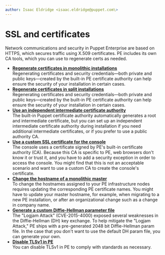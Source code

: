 ```yaml
---
author: Isaac Eldridge <isaac.eldridge@puppet.com\>
---
```


# SSL and certificates

Network communications and security in Puppet Enterprise are based on HTTPS, which secures traffic using X.509 certificates. PE includes its own CA tools, which you can use to regenerate certs as needed.

-   **[Regenerate certificates in monolithic installations](regenerate_certificates.md#)**  
Regenerating certificates and security credentials—both private and public keys—created by the built-in PE certificate authority can help ensure the security of your installation in certain cases.
-   **[Regenerate certificates in split installations](regenerate_certificates_split.md#)**  
Regenerating certificates and security credentials—both private and public keys—created by the built-in PE certificate authority can help ensure the security of your installation in certain cases.
-   **[Use an independent intermediate certificate authority](use_an_independent_intermediate_ca.md)**  
The built-in Puppet certificate authority automatically generates a root and intermediate certificate, but you can set up an independent intermediate certificate authority during installation if you need additional intermediate certificates, or if you prefer to use a public authority CA.
-   **[Use a custom SSL certificate for the console](use_a_custom_ssl_cert_for_the_console.md)**  
The console uses a certificate signed by PE's built-in certificate authority \(CA\). Because this CA is specific to PE, web browsers don't know it or trust it, and you have to add a security exception in order to access the console. You might find that this is not an acceptable scenario and want to use a custom CA to create the console's certificate.
-   **[Change the hostname of a monolithic master](change_hostname_monolithic_master.md)**  
To change the hostnames assigned to your PE infrastructure nodes requires updating the corresponding PE certificate names. You might have to update your master hostname, for example, when migrating to a new PE installation, or after an organizational change such as a change in company name.
-   **[Generate a custom Diffie-Hellman parameter file](generate_custom_dh_parameter_file.md)**  
The "Logjam Attack" \(CVE-2015-4000\) exposed several weaknesses in the Diffie-Hellman \(DH\) key exchange. To help mitigate the "Logjam Attack," PE ships with a pre-generated 2048 bit Diffie-Hellman param file. In the case that you don't want to use the default DH param file, you can generate your own.
-   **[Disable TLSv1 in PE](disable_tlsv1_in_PE.md)**  
You can disable TLSv1 in PE to comply with standards as necessary.

